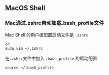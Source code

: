 ## MacOS Shell
### Mac通过.zshrc自动加载.bash_profile文件
Mac Shell 的用户级配置启动文件是 `.zshrc` 
```shell
cd
sudu vim ~/.zshrc
```

在`.zshrc`文件中加入 `.bash_profile` 的启动配置
```shell
source ~/.bash_profile
```

